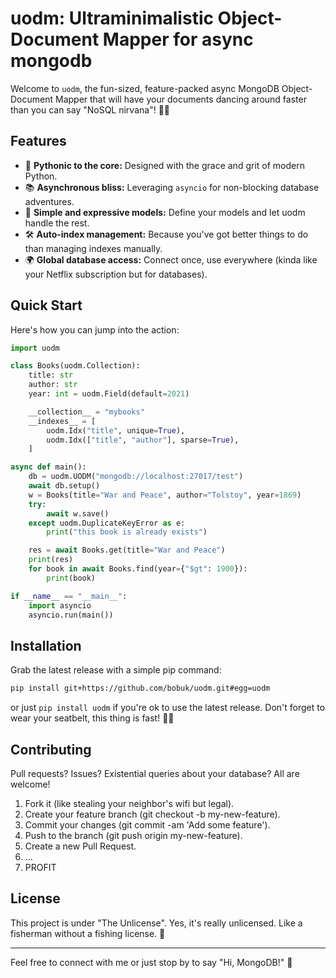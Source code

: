 # uodm: Ultraminimalistic Object-Document Mapper for async mongodb

Welcome to `uodm`, the fun-sized, feature-packed async MongoDB Object-Document Mapper that will have your documents dancing around faster than you can say "NoSQL nirvana"! 🕺💾

## Features

- 🐍 **Pythonic to the core:** Designed with the grace and grit of modern Python.
- 📚 **Asynchronous bliss:** Leveraging `asyncio` for non-blocking database adventures.
- 🎳 **Simple and expressive models:** Define your models and let uodm handle the rest.
- 🛠️ **Auto-index management:** Because you've got better things to do than managing indexes manually.
- 🌍 **Global database access:** Connect once, use everywhere (kinda like your Netflix subscription but for databases).

## Quick Start

Here's how you can jump into the action:

```python
import uodm

class Books(uodm.Collection):
    title: str
    author: str
    year: int = uodm.Field(default=2021)

    __collection__ = "mybooks"
    __indexes__ = [
        uodm.Idx("title", unique=True),
        uodm.Idx(["title", "author"], sparse=True),
    ]

async def main():
    db = uodm.UODM("mongodb://localhost:27017/test")
    await db.setup()
    w = Books(title="War and Peace", author="Tolstoy", year=1869)
    try:
        await w.save()
    except uodm.DuplicateKeyError as e:
        print("this book is already exists")

    res = await Books.get(title="War and Peace")
    print(res)
    for book in await Books.find(year={"$gt": 1900}):
        print(book)

if __name__ == "__main__":
    import asyncio
    asyncio.run(main())

```

## Installation

Grab the latest release with a simple pip command:

``` bash
pip install git+https://github.com/bobuk/uodm.git#egg=uodm
```

or just `pip install uodm` if you're ok to use the latest release.
Don't forget to wear your seatbelt, this thing is fast! 🚗💨


## Contributing

Pull requests? Issues? Existential queries about your database? All are welcome!

1. Fork it (like stealing your neighbor's wifi but legal).
2. Create your feature branch (git checkout -b my-new-feature).
3. Commit your changes (git commit -am 'Add some feature').
4. Push to the branch (git push origin my-new-feature).
5. Create a new Pull Request.
6. ...
7. PROFIT

## License

This project is under "The Unlicense". Yes, it's really unlicensed. Like a fisherman without a fishing license. 🎣

---
Feel free to connect with me or just stop by to say "Hi, MongoDB!" 👋

